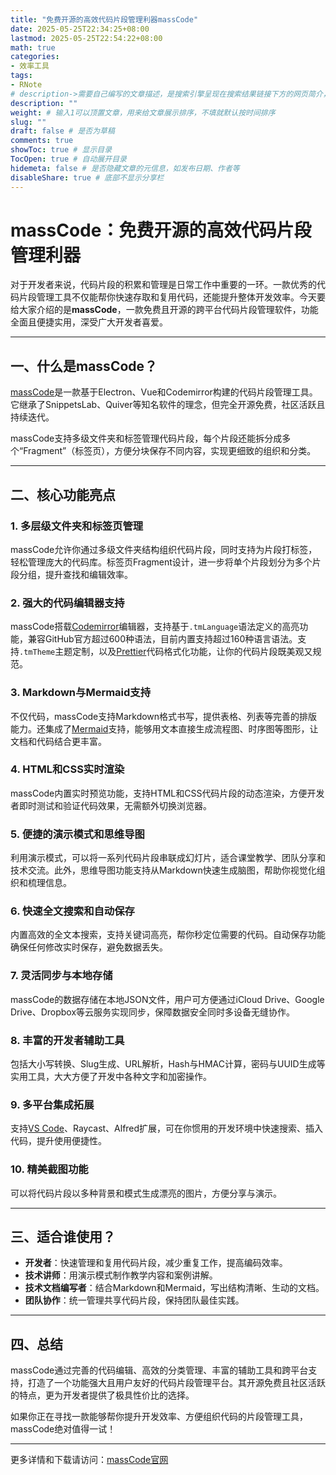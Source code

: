 ```yaml
---
title: "免费开源的高效代码片段管理利器massCode"
date: 2025-05-25T22:34:25+08:00
lastmod: 2025-05-25T22:54:22+08:00
math: true
categories:
- 效率工具
tags:
- RNote
# description->需要自己编写的文章描述，是搜索引擎呈现在搜索结果链接下方的网页简介，建议设置
description: ""
weight: # 输入1可以顶置文章，用来给文章展示排序，不填就默认按时间排序
slug: ""
draft: false # 是否为草稿
comments: true
showToc: true # 显示目录
TocOpen: true # 自动展开目录
hidemeta: false # 是否隐藏文章的元信息，如发布日期、作者等
disableShare: true # 底部不显示分享栏
---
```


# massCode：免费开源的高效代码片段管理利器

对于开发者来说，代码片段的积累和管理是日常工作中重要的一环。一款优秀的代码片段管理工具不仅能帮你快速存取和复用代码，还能提升整体开发效率。今天要给大家介绍的是**massCode**，一款免费且开源的跨平台代码片段管理软件，功能全面且便捷实用，深受广大开发者喜爱。

---

## 一、什么是massCode？

[massCode](https://masscode.io/)是一款基于Electron、Vue和Codemirror构建的代码片段管理工具。它继承了SnippetsLab、Quiver等知名软件的理念，但完全开源免费，社区活跃且持续迭代。

massCode支持多级文件夹和标签管理代码片段，每个片段还能拆分成多个“Fragment”（标签页），方便分块保存不同内容，实现更细致的组织和分类。

---

## 二、核心功能亮点

### 1. 多层级文件夹和标签页管理

massCode允许你通过多级文件夹结构组织代码片段，同时支持为片段打标签，轻松管理庞大的代码库。标签页Fragment设计，进一步将单个片段划分为多个片段分组，提升查找和编辑效率。

### 2. 强大的代码编辑器支持

massCode搭载[Codemirror](https://github.com/codemirror/codemirror5)编辑器，支持基于`.tmLanguage`语法定义的高亮功能，兼容GitHub官方超过600种语法，目前内置支持超过160种语言语法。支持`.tmTheme`主题定制，以及[Prettier](https://prettier.io/)代码格式化功能，让你的代码片段既美观又规范。

### 3. Markdown与Mermaid支持

不仅代码，massCode支持Markdown格式书写，提供表格、列表等完善的排版能力。还集成了[Mermaid](https://mermaid-js.github.io/mermaid/#/)支持，能够用文本直接生成流程图、时序图等图形，让文档和代码结合更丰富。

### 4. HTML和CSS实时渲染

massCode内置实时预览功能，支持HTML和CSS代码片段的动态渲染，方便开发者即时测试和验证代码效果，无需额外切换浏览器。

### 5. 便捷的演示模式和思维导图

利用演示模式，可以将一系列代码片段串联成幻灯片，适合课堂教学、团队分享和技术交流。此外，思维导图功能支持从Markdown快速生成脑图，帮助你视觉化组织和梳理信息。

### 6. 快速全文搜索和自动保存

内置高效的全文本搜索，支持关键词高亮，帮你秒定位需要的代码。自动保存功能确保任何修改实时保存，避免数据丢失。

### 7. 灵活同步与本地存储

massCode的数据存储在本地JSON文件，用户可方便通过iCloud Drive、Google Drive、Dropbox等云服务实现同步，保障数据安全同时多设备无缝协作。

### 8. 丰富的开发者辅助工具

包括大小写转换、Slug生成、URL解析，Hash与HMAC计算，密码与UUID生成等实用工具，大大方便了开发中各种文字和加密操作。

### 9. 多平台集成拓展

支持[VS Code](https://marketplace.visualstudio.com/items?itemName=AntonReshetov.masscode-assistant)、Raycast、Alfred扩展，可在你惯用的开发环境中快速搜索、插入代码，提升使用便捷性。

### 10. 精美截图功能

可以将代码片段以多种背景和模式生成漂亮的图片，方便分享与演示。

---

## 三、适合谁使用？

- **开发者**：快速管理和复用代码片段，减少重复工作，提高编码效率。  
- **技术讲师**：用演示模式制作教学内容和案例讲解。  
- **技术文档编写者**：结合Markdown和Mermaid，写出结构清晰、生动的文档。  
- **团队协作**：统一管理共享代码片段，保持团队最佳实践。

---

## 四、总结

massCode通过完善的代码编辑、高效的分类管理、丰富的辅助工具和跨平台支持，打造了一个功能强大且用户友好的代码片段管理平台。其开源免费且社区活跃的特点，更为开发者提供了极具性价比的选择。

如果你正在寻找一款能够帮你提升开发效率、方便组织代码的片段管理工具，massCode绝对值得一试！

---

更多详情和下载请访问：[massCode官网](https://masscode.io/)  







